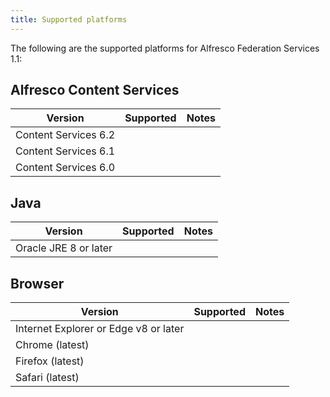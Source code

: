 ```yaml
---
title: Supported platforms
---
```


The following are the supported platforms for Alfresco Federation Services 1.1:

## Alfresco Content Services

| Version | Supported | Notes |
| ------- | --------- | ----- |
| Content Services 6.2 | | |
| Content Services 6.1 | | |
| Content Services 6.0 | | |

## Java

| Version | Supported | Notes |
| ------- | --------- | ----- |
| Oracle JRE 8 or later | | |

## Browser

| Version | Supported | Notes |
| ------- | --------- | ----- |
| Internet Explorer or Edge v8 or later | | |
| Chrome (latest) | | |
| Firefox (latest) | | |
| Safari (latest) | | |
